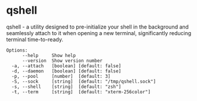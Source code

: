 # qshell

qshell - a utility designed to pre-initialize your shell in the background and seamlessly attach to it when opening a new terminal, significantly reducing terminal time-to-ready.

```
Options:
      --help     Show help
      --version  Show version number
  -a, --attach   [boolean] [default: false]
  -d, --daemon   [boolean] [default: false]
  -p, --pool     [number]  [default: 3]
  -S, --sock     [string]  [default: "/tmp/qshell.sock"]
  -s, --shell    [string]  [default: "zsh"]
  -t, --term     [string]  [default: "xterm-256color"]
```
